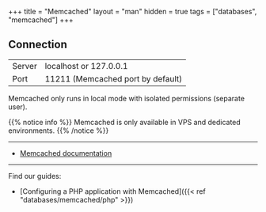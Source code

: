 +++
title = "Memcached"
layout = "man"
hidden = true
tags = ["databases", "memcached"]
+++

## Connection

|||
|--- |--- |
|Server|localhost or 127.0.0.1|
|Port|11211 (Memcached port by default)|


Memcached only runs in local mode with isolated permissions (separate user).

{{% notice info %}}
Memcached is only available in VPS and dedicated environments.
{{% /notice %}}

---

- [Memcached documentation](https://github.com/memcached/memcached/wiki)

---

Find our guides:

- [Configuring a PHP application with Memcached]({{< ref "databases/memcached/php" >}})
